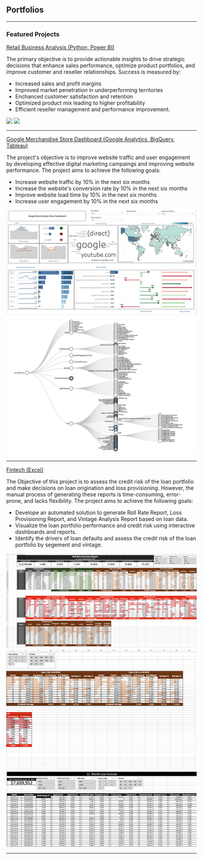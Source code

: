 ## Portfolios

---

### Featured Projects
[Retail Business Analysis (Python, Power BI)](https://www.notion.so/Retail-Business-Analysis-201bd3ba8d0080ecb501cf10279be2e8)

The primary objective is to provide actionable insights to drive strategic decisions that enhance sales performance, optimize product portfolios, and improve customer and reseller relationships. Success is measured by:
- Increased sales and profit margins
- Improved market penetration in underperforming territories
- Enchanced customer satisfaction and retention
- Optimized product mix leading to higher profitability
- Efficient reseller management and performance improvement.
<img src="images/Retail Analytic.png?raw=true"/>
<img src="images/Retail Analytic1.png?raw=true"/>

---
[Google Merchandise Store Dashboard (Google Analytics, BigQuery, Tableau)](https://www.notion.so/Digital-Marketing-201bd3ba8d00803986b4e06fa48afa26)

The project's objective is to improve website traffic and user engagement by developing effective digital marketing campaings and improving website performance. The project aims to achieve the following goals:
- Increase website traffic by 10% in the next six months
- Increase the website's conversion rate by 10% in the next six months
- Improve website load time by 10% in the next six months
- Increase user engagement by 10% in the next six months
<img src="images/GMS.png?raw=true"/>
<img src="images/GMS 2.png?raw=true"/>

---
[Fintech (Excel)](https://www.notion.so/Fintech-201bd3ba8d00802986abce59b0d6d523)

The Objective of this project is to assess the credit risk of the loan portfolio and make decisions on loan origination and loss provisioning. However, the manual process of generating these reports is time-consuming, error-prone, and lacks flexibility. The project aims to achieve the following goals:
- Develope an automated solution to generate Roll Rate Report, Loss Provisioning Report, and Vintage Analysis Report based on loan data.
- Visualize the loan portfolio performance and credit risk using interactive dashboards and reports.
- Identify the drivers of loan defaults and assess the credit risk of the loan portfolio by segement and vintage.
<img src="images/Fintech.png1.png?raw=true"/>
<img src="images/Fintech.png2.png?raw=true"/>
<img src="images/Fintech.png4.png?raw=true"/>





---
<!-- Remove above link if you don't want to attibute -->
